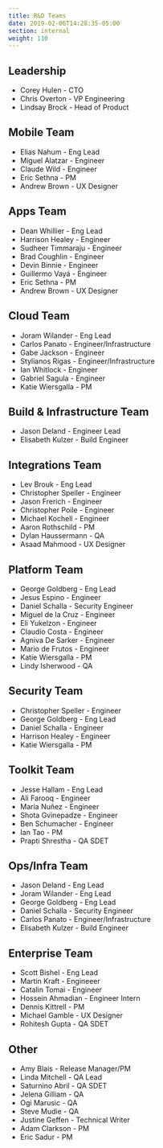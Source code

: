 ```yaml
---
title: R&D Teams
date: 2019-02-06T14:28:35-05:00
section: internal
weight: 110
---
```


## Leadership

* Corey Hulen - CTO
* Chris Overton - VP Engineering
* Lindsay Brock - Head of Product

## Mobile Team

* Elias Nahum - Eng Lead
* Miguel Alatzar - Engineer
* Claude Wild - Engineer
* Eric Sethna - PM
* Andrew Brown - UX Designer

## Apps Team

* Dean Whillier - Eng Lead
* Harrison Healey - Engineer
* Sudheer Timmaraju - Engineer
* Brad Coughlin - Engineer
* Devin Binnie - Engineer
* Guillermo Vayá - Engineer
* Eric Sethna - PM
* Andrew Brown - UX Designer

## Cloud Team

* Joram Wilander - Eng Lead
* Carlos Panato - Engineer/Infrastructure
* Gabe Jackson - Engineer
* Stylianos Rigas - Engineer/Infrastructure
* Ian Whitlock - Engineer
* Gabriel Sagula - Engineer
* Katie Wiersgalla - PM

## Build & Infrastructure Team

* Jason Deland - Engineer Lead
* Elisabeth Kulzer - Build Engineer

## Integrations Team

* Lev Brouk - Eng Lead
* Christopher Speller - Engineer
* Jason Frerich - Engineer
* Christopher Poile - Engineer
* Michael Kochell - Engineer
* Aaron Rothschild - PM
* Dylan Haussermann - QA
* Asaad Mahmood - UX Designer

## Platform Team

* George Goldberg - Eng Lead
* Jesus Espino - Engineer
* Daniel Schalla - Security Engineer
* Miguel de la Cruz - Engineer
* Eli Yukelzon - Engineer
* Claudio Costa - Engineer
* Agniva De Sarker - Engineer
* Mario de Frutos - Engineer
* Katie Wiersgalla - PM
* Lindy Isherwood - QA

## Security Team

* Christopher Speller - Engineer
* George Goldberg - Eng Lead
* Daniel Schalla - Engineer
* Harrison Healey - Engineer
* Katie Wiersgalla - PM

## Toolkit Team

* Jesse Hallam - Eng Lead
* Ali Farooq - Engineer
* Maria Nuñez - Engineer
* Shota Gvinepadze - Engineer
* Ben Schumacher - Engineer
* Ian Tao - PM
* Prapti Shrestha - QA SDET

## Ops/Infra Team

* Jason Deland - Eng Lead
* Joram Wilander - Eng Lead
* George Goldberg - Eng Lead
* Daniel Schalla - Security Engineer
* Carlos Panato - Engineer/Infrastructure
* Elisabeth Kulzer - Build Engineer

## Enterprise Team
* Scott Bishel - Eng Lead
* Martin Kraft - Engineeer
* Catalin Tomai - Engineer
* Hossein Ahmadian - Engineer Intern
* Dennis Kittrell - PM 
* Michael Gamble - UX Designer
* Rohitesh Gupta - QA SDET

## Other

* Amy Blais - Release Manager/PM
* Linda Mitchell - QA Lead
* Saturnino Abril - QA SDET
* Jelena Gilliam - QA
* Ogi Marusic - QA
* Steve Mudie - QA
* Justine Geffen - Technical Writer
* Adam Clarkson - PM
* Eric Sadur - PM
